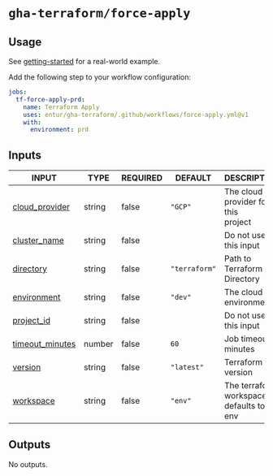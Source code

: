 # `gha-terraform/force-apply`

## Usage

See [getting-started](https://github.com/entur/getting-started/blob/main/.github/workflows/cd.yml) for a real-world example.

Add the following step to your workflow configuration:

```yml
jobs:
  tf-force-apply-prd:
    name: Terraform Apply
    uses: entur/gha-terraform/.github/workflows/force-apply.yml@v1
    with:
      environment: prd
```

## Inputs

<!-- AUTO-DOC-INPUT:START - Do not remove or modify this section -->

|                                     INPUT                                     |  TYPE  | REQUIRED |    DEFAULT    |                  DESCRIPTION                  |
|-------------------------------------------------------------------------------|--------|----------|---------------|-----------------------------------------------|
|  <a name="input_cloud_provider"></a>[cloud_provider](#input_cloud_provider)   | string |  false   |    `"GCP"`    |   The cloud provider for this <br>project     |
|     <a name="input_cluster_name"></a>[cluster_name](#input_cluster_name)      | string |  false   |               |             Do not use this input             |
|          <a name="input_directory"></a>[directory](#input_directory)          | string |  false   | `"terraform"` |          Path to Terraform Directory          |
|       <a name="input_environment"></a>[environment](#input_environment)       | string |  false   |    `"dev"`    |             The cloud environment             |
|        <a name="input_project_id"></a>[project_id](#input_project_id)         | string |  false   |               |             Do not use this input             |
| <a name="input_timeout_minutes"></a>[timeout_minutes](#input_timeout_minutes) | number |  false   |     `60`      |            Job timeout in minutes             |
|             <a name="input_version"></a>[version](#input_version)             | string |  false   |  `"latest"`   |               Terraform version               |
|          <a name="input_workspace"></a>[workspace](#input_workspace)          | string |  false   |    `"env"`    | The terraform workspace, defaults to <br>env  |

<!-- AUTO-DOC-INPUT:END -->

## Outputs

<!-- AUTO-DOC-OUTPUT:START - Do not remove or modify this section -->
No outputs.
<!-- AUTO-DOC-OUTPUT:END -->
